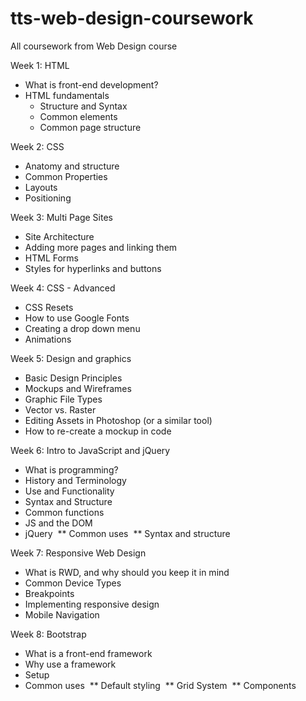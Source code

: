 # tts-web-design-coursework
All coursework from Web Design course

Week 1: HTML 
  * What is front-end development? 
  * HTML fundamentals 
    * Structure and Syntax 
    * Common elements 
    * Common page structure

Week 2: CSS 
  * Anatomy and structure 
  * Common Properties 
  * Layouts 
  * Positioning 

Week 3: Multi Page Sites 
  * Site Architecture 
  * Adding more pages and linking them 
  * HTML Forms 
  * Styles for hyperlinks and buttons 

Week 4: CSS - Advanced 
  * CSS Resets 
  * How to use Google Fonts 
  * Creating a drop down menu 
  * Animations 

Week 5: Design and graphics 
  * Basic Design Principles 
  * Mockups and Wireframes 
  * Graphic File Types 
  * Vector vs. Raster 
  * Editing Assets in Photoshop (or a similar tool) 
  * How to re-create a mockup in code

Week 6: Intro to JavaScript and jQuery 
  * What is programming? 
  * History and Terminology 
  * Use and Functionality 
  * Syntax and Structure 
  * Common functions 
  * JS and the DOM 
  * jQuery 
    ** Common uses 
    ** Syntax and structure 

Week 7: Responsive Web Design 
  * What is RWD, and why should you keep it in mind 
  * Common Device Types 
  * Breakpoints 
  * Implementing responsive design 
  * Mobile Navigation 

Week 8: Bootstrap 
  * What is a front-end framework 
  * Why use a framework 
  * Setup 
  * Common uses 
  ** Default styling 
  ** Grid System 
  ** Components 


